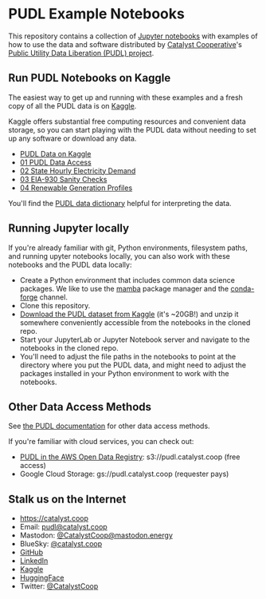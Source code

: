 # PUDL Example Notebooks

This repository contains a collection of
[Jupyter notebooks](https://jupyter.org) with examples of how to use the data
and software distributed by [Catalyst Cooperative](https://catalyst.coop)'s
[Public Utility Data Liberation (PUDL) project](https://github.com/catalyst-cooperative/pudl).

## Run PUDL Notebooks on Kaggle

The easiest way to get up and running with these examples and a fresh copy of all the
PUDL data is on [Kaggle](https://www.kaggle.com).

Kaggle offers substantial free computing resources and convenient data storage, so you
can start playing with the PUDL data without needing to set up any software or download
any data.

- [PUDL Data on Kaggle](https://www.kaggle.com/datasets/catalystcooperative/pudl-project/data)
- [01 PUDL Data Access](https://www.kaggle.com/code/catalystcooperative/01-pudl-data-access)
- [02 State Hourly Electricity Demand](https://www.kaggle.com/code/catalystcooperative/02-state-hourly-electricity-demand)
- [03 EIA-930 Sanity Checks](https://www.kaggle.com/code/catalystcooperative/03-eia930-sanity-checks)
- [04 Renewable Generation Profiles](https://www.kaggle.com/code/catalystcooperative/04-renewable-generation-profiles)

You'll find the [PUDL data dictionary](https://catalystcoop-pudl.readthedocs.io/en/latest/data_dictionaries/pudl_db.html)
helpful for interpreting the data.

## Running Jupyter locally

If you're already familiar with git, Python environments, filesystem paths, and running
upyter notebooks locally, you can also work with these notebooks and the PUDL data locally:

- Create a Python environment that includes common data science packages. We like to use
  the [mamba](https://github.com/mamba-org/mamba) package manager and the
  [conda-forge](https://conda-forge.org/#about) channel.
- Clone this repository.
- [Download the PUDL dataset from Kaggle](https://www.kaggle.com/datasets/catalystcooperative/pudl-project/download)
  (it's ~20GB!) and unzip it somewhere conveniently accessible from the notebooks in the
  cloned repo.
- Start your JupyterLab or Jupyter Notebook server and navigate to the notebooks in
  the cloned repo.
- You'll need to adjust the file paths in the notebooks to point at the directory where
  you put the PUDL data, and might need to adjust the packages installed in your Python
  environment to work with the notebooks.

## Other Data Access Methods

See [the PUDL documentation](https://catalystcoop-pudl.readthedocs.io/en/latest/data_access.html)
for other data access methods.

If you're familiar with cloud services, you can check out:

- [PUDL in the AWS Open Data Registry](https://registry.opendata.aws/catalyst-cooperative-pudl/):
  s3://pudl.catalyst.coop (free access)
- Google Cloud Storage: gs://pudl.catalyst.coop (requester pays)

## Stalk us on the Internet

- https://catalyst.coop
- Email: [pudl@catalyst.coop](mailto:pudl@catalyst.coop)
- Mastodon: [@CatalystCoop@mastodon.energy](https://mastodon.energy/@CatalystCoop)
- BlueSky: [@catalyst.coop](https://bsky.app/profile/catalyst.coop)
- [GitHub](https://github.com/catalyst-cooperative)
- [LinkedIn](https://linkedin.com/company/catalyst-cooperative)
- [Kaggle](https://www.kaggle.com/catalystcooperative)
- [HuggingFace](https://huggingface.co/catalystcooperative)
- Twitter: [@CatalystCoop](https://twitter.com/CatalystCoop)
